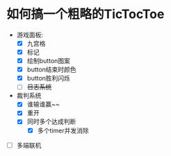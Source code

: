 # 如何搞一个粗略的TicTocToe

- 游戏面板:
  - [x] 九宫格
  - [x] 标记
  - [x] 绘制button图案
  - [x] button结束时颜色
  - [x] button胜利闪烁
  - [ ] ~~日志系统~~
  
- 裁判系统
  - [x] 谁输谁赢~~
  - [x] 重开
  - [x] 同时多个达成判断
    - [x] 多个timer并发消除
  
- [ ] 多端联机
  